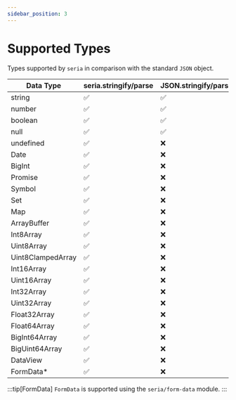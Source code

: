 ```yaml
---
sidebar_position: 3
---
```


# Supported Types

Types supported by `seria` in comparison with the standard `JSON` object.


| Data Type         | seria.stringify/parse | JSON.stringify/parse |
| ----------------- | --------------------- | -------------------- |
| string            | ✅                    | ✅                   |
| number            | ✅                    | ✅                   |
| boolean           | ✅                    | ✅                   |
| null              | ✅                    | ✅                   |
| undefined         | ✅                    | ❌                   |
| Date              | ✅                    | ❌                   |
| BigInt            | ✅                    | ❌                   |
| Promise           | ✅                    | ❌                   |
| Symbol            | ✅                    | ❌                   |
| Set               | ✅                    | ❌                   |
| Map               | ✅                    | ❌                   |
| ArrayBuffer       | ✅                    | ❌                   |
| Int8Array         | ✅                    | ❌                   |
| Uint8Array        | ✅                    | ❌                   |
| Uint8ClampedArray | ✅                    | ❌                   |
| Int16Array        | ✅                    | ❌                   |
| Uint16Array       | ✅                    | ❌                   |
| Int32Array        | ✅                    | ❌                   |
| Uint32Array       | ✅                    | ❌                   |
| Float32Array      | ✅                    | ❌                   |
| Float64Array      | ✅                    | ❌                   |
| BigInt64Array     | ✅                    | ❌                   |
| BigUint64Array    | ✅                    | ❌                   |
| DataView          | ✅                    | ❌                   |
| FormData\*        | ✅                    | ❌                   |

:::tip[FormData] 
`FormData` is supported using the `seria/form-data` module.
:::